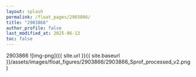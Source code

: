 ```yaml
---
layout: splash
permalink: /float_pages/2903866/
title: "2903866"
author_profile: false
last_modified_at: 2025-06-13
toc: false
---
```

 
2903866
![img-png]({{ site.url }}{{ site.baseurl }}/assets/images/float_figures/2903866/2903866_Sprof_processed_v2.png)